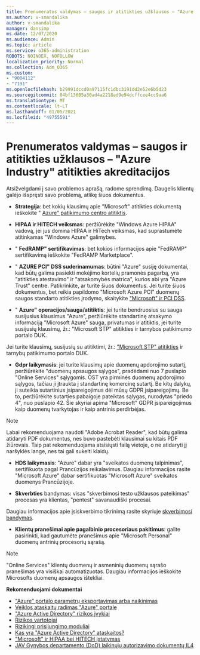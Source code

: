 ```yaml
---
title: Prenumeratos valdymas – saugos ir atitikties užklausos – "Azure Industry" atitikties akreditacijos
ms.author: v-smandalika
author: v-smandalika
manager: dansimp
ms.date: 12/07/2020
ms.audience: Admin
ms.topic: article
ms.service: o365-administration
ROBOTS: NOINDEX, NOFOLLOW
localization_priority: Normal
ms.collection: Adm_O365
ms.custom:
- "9004112"
- "7191"
ms.openlocfilehash: b29991dccd0a97115fc1dbc3191dd2e52e6b5d23
ms.sourcegitcommit: 04bf13605a30ad4a2218ad9e94dcffcee4cc9aa6
ms.translationtype: MT
ms.contentlocale: lt-LT
ms.lasthandoff: 01/05/2021
ms.locfileid: "49755591"
---
```

# <a name="subscription-management---security-and-compliance-requests---azure-industry-compliance-accreditation"></a>Prenumeratos valdymas – saugos ir atitikties užklausos – "Azure Industry" atitikties akreditacijos

Atsižvelgdami į savo problemos aprašą, radome sprendimą. Daugelis klientų galėjo išspręsti savo problemą, atlikę šiuos dokumentus.

- **Strategija**: bet kokių klausimų apie "Microsoft" atitikties dokumentą ieškokite " [Azure" patikimumo centro atitiktis](https://docs.microsoft.com/compliance/regulatory/offering-SOC).

- **HIPAA ir HITECH veiksmas**: peržiūrėkite "Windows Azure HIPAA" vadovą, jei jus domina HIPAA ir HiTech veiksmas, kad suprastumėte atitinkamas "Windows Azure" galimybes.

- " **FedRAMP" sertifikavimas**: bet kokios informacijos apie "FedRAMP" sertifikavimą ieškokite "FedRAMP Marketplace".

- " **AZURE PCI" DSS suderinamumas**: būtini "Azure" susiję dokumentai, kad būtų galima pasiekti mokėjimo kortelių pramonės pagarbą, yra "atitikties atestavimo" ir "atsakomybės matrica", kurios abi yra "Azure Trust" centre. Patikrinkite, ar turite šiuos dokumentus. Jei turite šiuos dokumentus, bet reikia papildomo "Microsoft Azure PCI" duomenų saugos standarto atitikties įrodymo, skaitykite ["Microsoft" ir PCI DSS](https://docs.microsoft.com/compliance/regulatory/offering-PCI-DSS).

- " **Azure" operacijos/sauga/atitiktis**: jei turite bendruosius su sauga susijusius klausimus "Azure", peržiūrėkite standartinę atsakymo informaciją "Microsoft Azure" sauga, privatumas ir atitiktis, jei turite susijusių klausimų, žr.: "Microsoft STP" atitikties ir tarnybos patikimumo portalo DUK.

Jei turite klausimų, susijusių su atitiktimi, žr.: ["Microsoft STP" atitikties](https://www.microsoft.com/trust-center/compliance/compliance-overview) ir tarnybų patikimumo portalo DUK.

- **Gdpr laikymasis**: jei turite klausimų apie duomenų apdorojimo sutartį, peržiūrėkite "duomenų apsaugos sąlygos", pradėdami nuo 7 puslapio "Online Services" sąlygomis. OST yra pirminės duomenų apdorojimo sąlygos, tačiau ji įtraukta į standartinę komercinę sutartį. Be kitų dalykų, ji suteikia sutartinius įsipareigojimus dėl mūsų GDPR įsipareigojimų. Be to, peržiūrėkite sutarties pabaigoje pateiktas sąlygas, nurodytas "priedo 4", nuo puslapio 42. Šie skyriai apima "Microsoft" GDPR įsipareigojimus kaip duomenų tvarkytojas ir kaip antrinis perdirbėjas.

> [!NOTE]
> Labai rekomenduojama naudoti "Adobe Acrobat Reader", kad būtų galima atidaryti PDF dokumentus, nes buvo pastebėti klausimai su kitais PDF žiūrovais. Taip pat rekomenduojama atsisiųsti failą vietoje, o ne atidaryti jį naršyklės lange, nes tai gali sukelti klaidų.

- **HDS laikymasis**: "Azure" dabar yra "sveikatos duomenų talpinimas", sertifikuota pagal Prancūzijos reikalavimus. Daugiau informacijos rasite "Microsoft Azure" dabar sertifikuotas "Microsoft Azure" sveikatos duomenys Prancūzijoje.

- **Skverbties** bandymas: visas "skverbimosi testo užklausos pateikimas" procesas yra klientas, "pentest" savanaudiški procesai.

Daugiau informacijos apie įsiskverbimo tikrinimą rasite skyriuje [skverbimosi bandymas](https://docs.microsoft.com/azure/security/fundamentals/pen-testing).

- **Klientų pranešimai apie pagalbinio procesoriaus pakitimus**: galite pasirinkti, kad gautumėte pranešimus apie "Microsoft Personal" duomenų antrinių procesorių sąrašą.

> [!NOTE]
> "Online Services" klientų duomenų ir asmeninių duomenų sąrašo pranešimas yra visiškai automatizuotas. Daugiau informacijos ieškokite Microsofts duomenų apsaugos ištekliai.

**Rekomenduojami dokumentai**

- ["Azure" portalo parametrų eksportavimas arba naikinimas](https://docs.microsoft.com/azure/azure-portal/set-preferences)
- [Veiklos ataskaitų radimas "Azure" portale](https://docs.microsoft.com/azure/active-directory/reports-monitoring/howto-find-activity-reports)
- ["Azure Active Directory" rizikos įvykiai](https://docs.microsoft.com/azure/active-directory/identity-protection/overview-identity-protection)
- [Rizikos vartotojai](https://docs.microsoft.com/azure/active-directory/identity-protection/overview-identity-protection)
- [Rizikingi prisijungimo moduliai](https://docs.microsoft.com/azure/active-directory/identity-protection/overview-identity-protection)
- [Kas yra "Azure Active Directory" ataskaitos?](https://docs.microsoft.com/azure/active-directory/reports-monitoring/overview-reports)
- ["Microsoft" ir HIPAA bei HITECH įstatymas](https://docs.microsoft.com/compliance/regulatory/offering-hipaa-hitech)
- [JAV Gynybos departamento (DoD) laikinųjų autorizavimo dokumentų IL4](https://docs.microsoft.com/compliance/regulatory/offering-DoD-DISA-L2-L4-L5)













